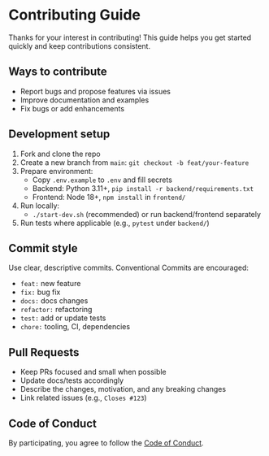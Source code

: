 # Contributing Guide

Thanks for your interest in contributing! This guide helps you get started quickly and keep contributions consistent.

## Ways to contribute
- Report bugs and propose features via issues
- Improve documentation and examples
- Fix bugs or add enhancements

## Development setup
1. Fork and clone the repo
2. Create a new branch from `main`: `git checkout -b feat/your-feature`
3. Prepare environment:
   - Copy `.env.example` to `.env` and fill secrets
   - Backend: Python 3.11+, `pip install -r backend/requirements.txt`
   - Frontend: Node 18+, `npm install` in `frontend/`
4. Run locally:
   - `./start-dev.sh` (recommended) or run backend/frontend separately
5. Run tests where applicable (e.g., `pytest` under `backend/`)

## Commit style
Use clear, descriptive commits. Conventional Commits are encouraged:
- `feat:` new feature
- `fix:` bug fix
- `docs:` docs changes
- `refactor:` refactoring
- `test:` add or update tests
- `chore:` tooling, CI, dependencies

## Pull Requests
- Keep PRs focused and small when possible
- Update docs/tests accordingly
- Describe the changes, motivation, and any breaking changes
- Link related issues (e.g., `Closes #123`)

## Code of Conduct
By participating, you agree to follow the [Code of Conduct](CODE_OF_CONDUCT.md).

